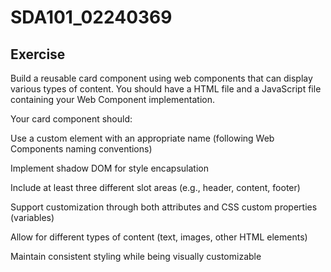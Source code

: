 # SDA101_02240369
## Exercise
Build a reusable card component using web components that can display various types of content. You should have a HTML file and a JavaScript file containing your Web Component implementation.

Your card component should:

Use a custom element with an appropriate name (following Web Components naming conventions)

Implement shadow DOM for style encapsulation

Include at least three different slot areas (e.g., header, content, footer)

Support customization through both attributes and CSS custom properties (variables)

Allow for different types of content (text, images, other HTML elements)

Maintain consistent styling while being visually customizable

